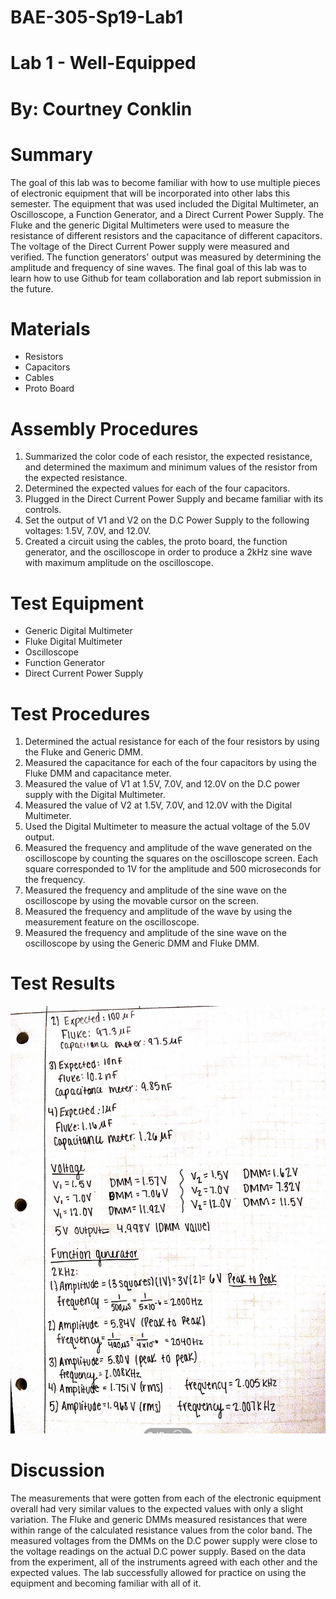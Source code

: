 # BAE-305-Sp19-Lab1
# Lab 1 - Well-Equipped

# By: Courtney Conklin
# Summary
The goal of this lab was to become familiar with how to use multiple pieces of electronic equipment that will be incorporated into other labs this semester. The equipment that was used included the Digital Multimeter, an Oscilloscope, a Function Generator, and a Direct Current Power Supply. The Fluke and the generic Digital Multimeters were used to measure the resistance of different resistors and the capacitance of different capacitors. The voltage of the Direct Current Power supply were measured and verified. The function generators' output was measured by determining the amplitude and frequency of sine waves. The final goal of this lab was to learn how to use Github for team collaboration and lab report submission in the future. 
# Materials
* Resistors
* Capacitors
* Cables 
* Proto Board 
# Assembly Procedures
1. Summarized the color code of each resistor, the expected resistance, and determined the maximum and minimum values of the resistor from the expected resistance. 
2. Determined the expected values for each of the four capacitors. 
3. Plugged in the Direct Current Power Supply and became familiar with its controls. 
4. Set the output of V1 and V2 on the D.C Power Supply to the following voltages: 1.5V, 7.0V, and 12.0V. 
5. Created a circuit using the cables, the proto board, the function generator, and the oscilloscope in order to produce a 2kHz sine wave with maximum amplitude on the oscilloscope. 

# Test Equipment
* Generic Digital Multimeter 
* Fluke Digital Multimeter 
* Oscilloscope 
* Function Generator 
* Direct Current Power Supply 
# Test Procedures
1. Determined the actual resistance for each of the four resistors by using the Fluke and Generic DMM. 
2. Measured the capacitance for each of the four capacitors by using the Fluke DMM and  capacitance meter. 
3. Measured the value of V1 at 1.5V, 7.0V, and 12.0V on the D.C power supply with the Digital Multimeter. 
4. Measured the value of V2 at 1.5V, 7.0V, and 12.0V with the Digital Multimeter.
5. Used the Digital Multimeter to measure the actual voltage of the 5.0V output. 
6. Measured the frequency and amplitude of the wave generated on the oscilloscope by counting the squares on the oscilloscope screen. Each square corresponded to 1V for the amplitude and 500 microseconds for the frequency. 
7. Measured the frequency and amplitude of the sine wave on the oscilloscope by using the movable cursor on the screen. 
8. Measured the frequency and amplitude of the wave by using the measurement feature on the oscilloscope. 
9. Measured the frequency and amplitude of the sine wave on the oscilloscope by using the Generic DMM and Fluke DMM. 
# Test Results
![](IMG_1567.jpg)
# Discussion
The measurements that were gotten from each of the electronic equipment overall had very similar values to the expected values with only a slight variation. The Fluke and generic DMMs measured resistances that were within range of the calculated resistance values from the color band. The measured voltages from the DMMs on the D.C power supply were close to the voltage readings on the actual D.C power supply. Based on the data from the experiment, all of the instruments agreed with each other and the expected values. The lab successfully allowed for practice on using the equipment and becoming familiar with all of it.  
